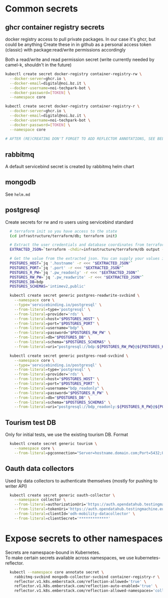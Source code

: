 <!--
SPDX-FileCopyrightText: NOI Techpark <digital@noi.bz.it>

SPDX-License-Identifier: CC0-1.0
-->

# Common secrets

## ghcr container registry secrets
docker registry access to pull private packages.
In our case it's ghcr, but could be anything
Create these in in github as a personal access token (classic) with package:read/write permissions accordingly

Both a read/write and read permission secret (write currently needed by camel-k, shouldn't in the future)

```sh
kubectl create secret docker-registry container-registry-rw \
  --docker-server=ghcr.io \
  --docker-email=digital@noi.bz.it \
  --docker-username=noi-techpark-bot \
  --docker-password=[TOKEN] \
  --namespace core

kubectl create secret docker-registry container-registry-r \
  --docker-server=ghcr.io \
  --docker-email=digital@noi.bz.it \
  --docker-username=noi-techpark-bot \
  --docker-password=[TOKEN] \
  --namespace core
  
# AFTER (RE)CREATING DON'T FORGET TO ADD REFLECTOR ANNOTATIONS, SEE BELOW
```

## rabbitmq
A default servicebind secret is created by rabbitmq helm chart

## mongodb
See `helm.md`

## postgresql
Create secrets for rw and ro users using servicebind standard

```sh
  # terraform init so you have access to the state
  (cd infrastructure/terraform/db; terraform init)

  # Extract the user credentials and database coordinates from terraform:
  EXTRACTED_JSON=`terraform -chdir=infrastructure/terraform/db output -json | jq -r '{hostname: .odh_postgres_hostname.value, port: .odh_postgres_port.value, pw_readwrite: .odh_postgres_password_bdp.value, pw_readonly: .odh_postgres_password_bdp_readonly.value}'`

  # Get the value from the extracted json. You can supply your values in another way if you didn't use the terraform script
  POSTGRES_HOST=`jq '.hostname' -r <<< "$EXTRACTED_JSON"`
  POSTGRES_PORT=`jq '.port' -r <<< "$EXTRACTED_JSON"`
  POSTGRES_R_PW=`jq '.pw_readonly' -r <<< "$EXTRACTED_JSON"`
  POSTGRES_RW_PW=`jq '.pw_readwrite' -r <<< "$EXTRACTED_JSON"`
  POSTGRES_DB=bdp
  POSTGRES_SCHEMAS='intimev2,public'

  kubectl create secret generic postgres-readwrite-svcbind \
    --namespace core \
    --type='servicebinding.io/postgresql' \
    --from-literal=type='postgresql' \
    --from-literal=provider='rds' \
    --from-literal=host="$POSTGRES_HOST" \
    --from-literal=port="$POSTGRES_PORT" \
    --from-literal=username="bdp" \
    --from-literal=password="$POSTGRES_RW_PW" \
    --from-literal=db="$POSTGRES_DB" \
    --from-literal=schema="$POSTGRES_SCHEMAS" \
    --from-literal=uri="postgresql://bdp:${POSTGRES_RW_PW}@${POSTGRES_HOST}:${POSTGRES_PORT}/${POSTGRES_DB}?currentSchema=${POSTGRES_SCHEMAS}"

  kubectl create secret generic postgres-read-svcbind \
    --namespace core \
    --type='servicebinding.io/postgresql' \
    --from-literal=type='postgresql' \
    --from-literal=provider='rds' \
    --from-literal=host="$POSTGRES_HOST" \
    --from-literal=port="$POSTGRES_PORT" \
    --from-literal=username="bdp_readonly" \
    --from-literal=password="$POSTGRES_R_PW" \
    --from-literal=db="$POSTGRES_DB" \
    --from-literal=schema="$POSTGRES_SCHEMAS" \
    --from-literal=uri="postgresql://bdp_readonly:${POSTGRES_R_PW}@${POSTGRES_HOST}:${POSTGRES_PORT}/${POSTGRES_DB}?currentSchema=${POSTGRES_SCHEMAS}"
```

## Tourism test DB
Only for initial tests, we use the existing tourism DB.
Format
```sh
  kubectl create secret generic tourism \
    --namespace core \
    --from-literal=pgconnection="Server=hostname.domain.com;Port=5432;User ID=******;Password=********;Database=tourism"
```

## Oauth data collectors
Used by data collectors to authenticate themselves (mostly for pushing to writer API)
```bash
  kubectl create secret generic oauth-collector \
    --namespace collector \
    --from-literal=authorizationUri='https://auth.opendatahub.testingmachine.eu/auth' \
    --from-literal=tokenUri='https://auth.opendatahub.testingmachine.eu/auth/realms/noi/protocol/openid-connect/token' \
    --from-literal=clientId='odh-mobility-datacollector' \
    --from-literal=clientSecret='*************'
```

# Expose secrets to other namespaces
Secrets are namespace-bound in Kubernetes.  
To make certain secrets available across namespaces, we use kubernetes-reflector.
```sh
  kubectl --namespace core annotate secret \
    rabbitmq-svcbind mongodb-collector-svcbind container-registry-r \
    reflector.v1.k8s.emberstack.com/reflection-allowed='true' \
    reflector.v1.k8s.emberstack.com/reflection-auto-enabled='true' \
    reflector.v1.k8s.emberstack.com/reflection-allowed-namespaces='collector'
```
